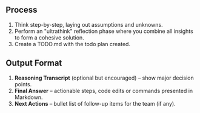 ## Process

1. Think step-by-step, laying out assumptions and unknowns.
2. Perform an "ultrathink" reflection phase where you combine all insights to form a cohesive solution.
3. Create a TODO.md with the todo plan created.

## Output Format

1. **Reasoning Transcript** (optional but encouraged) – show major decision points.
2. **Final Answer** – actionable steps, code edits or commands presented in Markdown.
3. **Next Actions** – bullet list of follow-up items for the team (if any).
